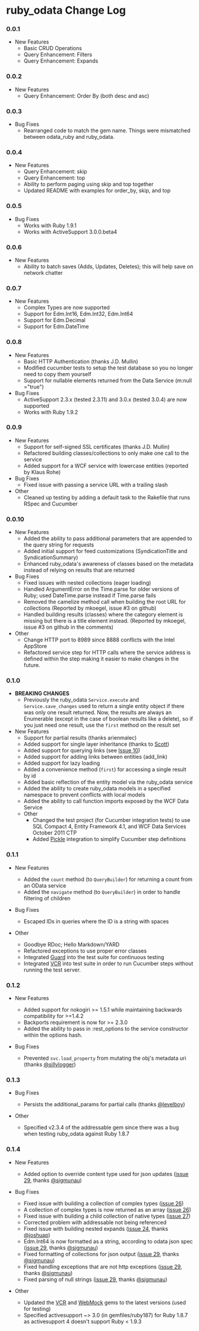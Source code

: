 # ruby_odata Change Log

### 0.0.1
* New Features
    * Basic CRUD Operations
    * Query Enhancement: Filters
    * Query Enhancement: Expands

### 0.0.2
* New Features
    * Query Enhancement: Order By (both desc and asc)

### 0.0.3
* Bug Fixes
    * Rearranged code to match the gem name.  Things were mismatched between odata_ruby and ruby_odata.

### 0.0.4
* New Features
    * Query Enhancement: skip
    * Query Enhancement: top
    * Ability to perform paging using skip and top together
    * Updated README with examples for order_by, skip, and top

### 0.0.5
* Bug Fixes
    * Works with Ruby 1.9.1
    * Works with ActiveSupport 3.0.0.beta4

### 0.0.6
* New Features
    * Ability to batch saves (Adds, Updates, Deletes); this will help save on network chatter

### 0.0.7
* New Features
    * Complex Types are now supported
    * Support for Edm.Int16, Edm.Int32, Edm.Int64
    * Support for Edm.Decimal
    * Support for Edm.DateTime

### 0.0.8
* New Features
    * Basic HTTP Authentication (thanks J.D. Mullin)
    * Modified cucumber tests to setup the test database so you no longer need to copy them yourself
    * Support for nullable elements returned from the Data Service (m:null ="true")
* Bug Fixes
    * ActiveSupport 2.3.x (tested 2.3.11) and 3.0.x (tested 3.0.4) are now supported
    * Works with Ruby 1.9.2

### 0.0.9
* New Features
    * Support for self-signed SSL certificates (thanks J.D. Mullin)
    * Refactored building classes/collections to only make one call to the service
    * Added support for a WCF service with lowercase entities (reported by Klaus Rohe)
* Bug Fixes
    * Fixed issue with passing a service URL with a trailing slash
* Other
    * Cleaned up testing by adding a default task to the Rakefile that runs RSpec and Cucumber

### 0.0.10
* New Features
    * Added the ability to pass additional parameters that are appended to the query string for requests
    * Added initial support for feed customizations (SyndicationTitle and SyndicationSummary)
    * Enhanced ruby_odata's awareness of classes based on the metadata instead of relying on results that are returned
* Bug Fixes
    * Fixed issues with nested collections (eager loading)
    * Handled ArgumentError on the Time.parse for older versions of Ruby; used DateTime.parse instead if Time.parse fails
    * Removed the camelize method call when building the root URL for collections (Reported by mkoegel, issue #3 on github)
    * Handled building results (classes) where the category element is missing but there is a title element instead. (Reported by mkoegel, issue #3 on github in the comments)
* Other
    * Change HTTP port to 8989 since 8888 conflicts with the Intel AppStore
    * Refactored service step for HTTP calls where the service address is defined within the step making it easier to make changes in the future.

### 0.1.0
* **BREAKING CHANGES**
    * Previously the ruby_odata `Service.execute` and `Service.save_changes` used to return a single entity object if there was only one result returned. Now, the results are always an Enumerable (except in the case of boolean results like a delete), so if you just need one result, use the `first` method on the result set
* New Features
    * Support for partial results (thanks arienmalec)
    * Added support for single layer inheritance (thanks to [Scott](http://odetocode.com/Blogs/scott/archive/2010/07/11/odata-and-ruby.aspx))
    * Added support for querying links (see [Issue 10](https://github.com/visoft/ruby_odata/issues/10))
    * Added support for adding links between entities (add_link)
    * Added support for lazy loading
    * Added a convenience method (`first`) for accessing a single result by id
    * Added basic reflection of the entity model via the ruby_odata service
    * Added the ability to create ruby_odata models in a specified namespace to prevent conflicts with local models
    * Added the ability to call function imports exposed by the WCF Data Service
  * Other
    * Changed the test project (for Cucumber integration tests) to use SQL Compact 4, Entity Framework 4.1, and WCF Data Services October 2011 CTP
    * Added [Pickle](https://github.com/ianwhite/pickle) integration to simplify Cucumber step definitions

### 0.1.1
* New Features
    * Added the `count` method (to `QueryBuilder`) for returning a count from an OData service
    * Added the `navigate` method (to `QueryBuilder`) in order to handle filtering of children

* Bug Fixes
    * Escaped IDs in queries where the ID is a string with spaces

* Other
    * Goodbye RDoc; Hello Markdown/YARD
    * Refactored exceptions to use proper error classes
    * Integrated [Guard](https://github.com/guard/guard) into the test suite for continuous testing
    * Integrated [VCR](https://github.com/myronmarston/vcr) into test suite in order to run Cucumber steps without running the test server.

### 0.1.2
* New Features
    * Added support for nokogiri >= 1.5.1 while maintaining backwards compatibility for >=1.4.2
    * Backports requirement is now for >= 2.3.0
    * Added the ability to pass in :rest_options to the service constructor within the options hash.

* Bug Fixes
    * Prevented `svc.load_property` from mutating the obj's metadata uri (thanks [@sillylogger](https://github.com/sillylogger))

### 0.1.3
* Bug Fixes
    * Persists the additional_params for partial calls (thanks [@levelboy](https://github.com/levelboy))

* Other
    * Specified v2.3.4 of the addressable gem since there was a bug when testing ruby_odata against Ruby 1.8.7

### 0.1.4
* New Features
    * Added option to override content type used for json updates ([issue 29](https://github.com/visoft/ruby_odata/pull/29), thanks [@sigmunau](https://github.com/sigmunau))

* Bug Fixes
    * Fixed issue with building a collection of complex types ([issue 26](https://github.com/visoft/ruby_odata/issues/26))
    * A collection of complex types is now returned as an array ([issue 26](https://github.com/visoft/ruby_odata/issues/26))
    * Fixed issue with building a child collection of native types ([issue 27](https://github.com/visoft/ruby_odata/issues/27))
    * Corrected problem with addressable not being referenced
    * Fixed issue with building nested expands ([issue 24](https://github.com/visoft/ruby_odata/pull/24), thanks [@joshuap](https://github.com/joshuap))
    * Edm.Int64 is now formatted as a string, according to odata json spec ([issue 29](https://github.com/visoft/ruby_odata/pull/29), thanks [@sigmunau](https://github.com/sigmunau))
    * Fixed formatting of collections for json output ([issue 29](https://github.com/visoft/ruby_odata/pull/29), thanks [@sigmunau](https://github.com/sigmunau))
    * Fixed handling exceptions that are not http exceptions ([issue 29](https://github.com/visoft/ruby_odata/pull/29), thanks [@sigmunau](https://github.com/sigmunau))
    * Fixed parsing of null strings ([issue 29](https://github.com/visoft/ruby_odata/pull/29), thanks [@sigmunau](https://github.com/sigmunau))


* Other
    * Updated the [VCR](https://github.com/myronmarston/vcr) and [WebMock](https://github.com/bblimke/webmock) gems to the latest versions (used for testing)
    * Specified activesupport ~> 3.0 (in gemfiles/ruby187) for Ruby 1.8.7 as activesupport 4 doesn't support Ruby < 1.9.3

